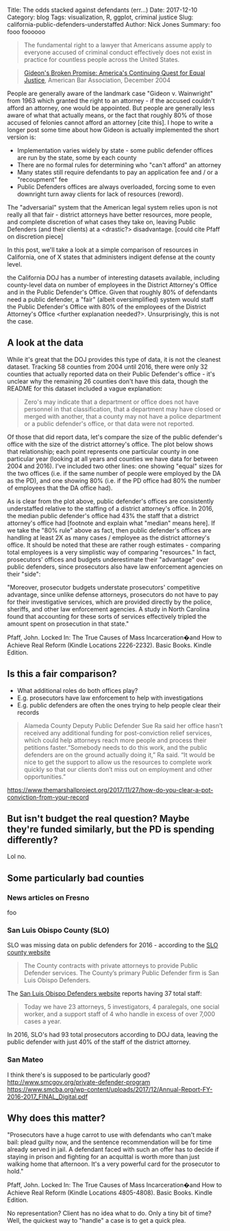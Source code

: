 Title: The odds stacked against defendants (err...)
Date: 2017-12-10
Category: blog
Tags: visualization, R, ggplot, criminal justice
Slug: california-public-defenders-understaffed
Author: Nick Jones
Summary: foo fooo foooooo


> The fundamental right to a lawyer that Americans assume apply to everyone accused of criminal conduct effectively does not exist in practice for countless people across the United States.

> [Gideon's Broken Promise: America's Continuing Quest for Equal Justice](https://www.americanbar.org/content/dam/aba/administrative/legal_aid_indigent_defendants/ls_sclaid_def_bp_execsummary.authcheckdam.pdf), American Bar Association, December 2004


People are generally aware of the landmark case "Gideon v. Wainwright" from 1963 which granted the right to an attorney - if the accused couldn't afford an attorney, one would be appointed. But people are generally less aware of what that actually means, or the fact that roughly 80% of those accused of felonies cannot afford an attorney [cite this]. I hope to write a longer post some time about how Gideon is actually implemented the short version is:

* Implementation varies widely by state - some public defender offices are run by the state, some by each county
* There are no formal rules for determining who "can't afford" an attorney
* Many states still require defendants to pay an application fee and / or a "recoupment" fee
* Public Defenders offices are always overloaded, forcing some to even downright turn away clients for lack of resources (reword).

The "adversarial" system that the American legal system relies upon is not really all that fair - district attorneys have better resources, more people, and complete discretion of what cases they take on, leaving Public Defenders (and their clients) at a <drastic?> disadvantage. [could cite Pfaff on discretion piece]

In this post, we'll take a look at a simple comparison of resources in California, one of X states that administers indigent defense at the county level.

 the California DOJ has a number of interesting datasets available, including county-level data on number of employees in the District Attorney's Office and in the Public Defender's Office. Given that roughly 80% of defendants need a public defender, a "fair" (albeit oversimplified) system would staff the Public Defender's Office with 80% of the employees of the District Attorney's Office <further explanation needed?>. Unsurprisingly, this is not the case.

## A look at the data
While it's great that the DOJ provides this type of data, it is not the cleanest dataset. Tracking 58 counties from 2004 until 2016, there were only 32 counties that actually reported data on their Public Defender's office - it's unclear why the remaining 26 counties don't have this data, though the README for this dataset included a vague explanation:
>  Zero's may indicate that a department or office does not have personnel in that classification, that a department may have closed or merged with another, that a county may not have a police department or a public defender's office, or that data were not reported.

Of those that did report data, let's compare the size of the public defender's office with the size of the district attorney's office. The plot below shows that relationship; each point represents one particular county in one particular year (looking at all years and counties we have data for between 2004 and 2016). I've included two other lines: one showing "equal" sizes for the two offices (i.e. if the same number of people were employed by the DA as the PD), and one showing 80% (i.e. if the PD office had 80% the number of employees that the DA office had).



<scatterplot here>



As is clear from the plot above, public defender's offices are consistently understaffed relative to the staffing of a district attorney's office. In 2016, the median public defender's office had 43% the staff that a district attorney's office had [footnote and explain what "median" means here]. If we take the "80% rule" above as fact, then public defender's offices are handling at least 2X as many cases / employee as the district attorney's office. It should be noted that these are rather rough estimates - comparing total employees is a very simplistic way of comparing "resources." In fact, prosecutors' offices and budgets underestimate their "advantage" over public defenders, since prosecutors also have law enforcement agencies on their "side":

"Moreover, prosecutor budgets understate prosecutors' competitive advantage, since unlike defense attorneys, prosecutors do not have to pay for their investigative services, which are provided directly by the police, sheriffs, and other law enforcement agencies. A study in North Carolina found that accounting for these sorts of services effectively tripled the amount spent on prosecution in that state."

Pfaff, John. Locked In: The True Causes of Mass Incarceration�and How to Achieve Real Reform (Kindle Locations 2226-2232). Basic Books. Kindle Edition.


## Is this a fair comparison?
* What additional roles do both offices play?
* E.g. prosecutors have law enforcement to help with investigations
* E.g. public defenders are often the ones trying to help people clear their records
> Alameda County Deputy Public Defender Sue Ra said her office hasn’t received any additional funding for post-conviction relief services, which could help attorneys reach more people and process their petitions faster.“Somebody needs to do this work, and the public defenders are on the ground actually doing it,” Ra said. “It would be nice to get the support to allow us the resources to complete work quickly so that our clients don’t miss out on employment and other opportunities.”

https://www.themarshallproject.org/2017/11/27/how-do-you-clear-a-pot-conviction-from-your-record

## But isn't budget the real question? Maybe they're funded similarly, but the PD is spending differently?
Lol no.

## Some particularly bad counties

### News articles on Fresno
foo

### San Luis Obispo County (SLO)
SLO was missing data on public defenders for 2016 - according to the [SLO county website](http://www.slocounty.ca.gov/Departments/Administrative-Office/Services/Public-Defender-Services-(for-individuals).aspx)

> The County contracts with private attorneys to provide Public Defender services. The County’s primary Public Defender firm is San Luis Obispo Defenders.

The [San Luis Obispo Defenders website](http://www.slodefend.com/about-us/) reports having 37 total staff:
> Today we have 23 attorneys, 5 investigators, 4 paralegals, one social worker, and a support staff of 4 who handle in excess of over 7,000 cases a year.

In 2016, SLO's had 93 total prosecutors according to DOJ data, leaving the public defender with just 40% of the staff of the district attorney.

### San Mateo
I think there's is supposed to be particularly good?
http://www.smcgov.org/private-defender-program
https://www.smcba.org/wp-content/uploads/2017/12/Annual-Report-FY-2016-2017_FINAL_Digital.pdf


## Why does this matter?
"Prosecutors have a huge carrot to use with defendants who can't make bail: plead guilty now, and the sentence recommendation will be for time already served in jail. A defendant faced with such an offer has to decide if staying in prison and fighting for an acquittal is worth more than just walking home that afternoon. It's a very powerful card for the prosecutor to hold."

Pfaff, John. Locked In: The True Causes of Mass Incarceration�and How to Achieve Real Reform (Kindle Locations 4805-4808). Basic Books. Kindle Edition.

No representation? Client has no idea what to do. Only a tiny bit of time? Well, the quickest way to "handle" a case is to get a quick plea.


